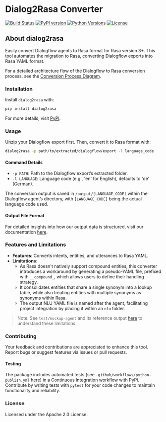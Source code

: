 # Dialog2Rasa Converter

[![Build Status](https://github.com/murilobellatini/dialog2rasa/actions/workflows/python-publish.yml/badge.svg)](https://github.com/murilobellatini/dialog2rasa/actions)
[![PyPI version](https://badge.fury.io/py/dialog2rasa.svg)](https://pypi.org/project/dialog2rasa/)
[![Python Versions](https://img.shields.io/pypi/pyversions/dialog2rasa.svg)](https://pypi.org/project/dialog2rasa/)
[![License](https://img.shields.io/pypi/l/dialog2rasa.svg)](https://github.com/murilobellatini/dialog2rasa/blob/main/LICENSE)

## About dialog2rasa

Easily convert Dialogflow agents to Rasa format for Rasa version 3+. This tool automates the migration to Rasa, converting Dialogflow exports into Rasa YAML format.

For a detailed architecture flow of the Dialogflow to Rasa conversion process, see the [Conversion Process Diagram](https://github.com/murilobellatini/dialog2rasa/blob/main/docs/conversion-process-diagram.md).

### Installation

Install `dialog2rasa` with:

```bash
pip install dialog2rasa
```

For more details, visit [PyPI](https://pypi.org/project/dialog2rasa/).

### Usage

Unzip your Dialogflow export first. Then, convert it to Rasa format with:

```sh
dialog2rasa -p path/to/extracted/dialogflow/export -l language_code
```

#### Command Details

- `-p PATH`: Path to the Dialogflow export’s extracted folder.
- `-l LANGUAGE`: Language code (e.g., 'en' for English), defaults to 'de' (German).

The conversion output is saved in `/output/[LANGUAGE_CODE]` within the Dialogflow agent’s directory, with `[LANGUAGE_CODE]` being the actual language code used.

#### Output File Format

For detailed insights into how our output data is structured, visit our documentation [here](https://github.com/murilobellatini/dialog2rasa/blob/main/docs/file-generation-process.md).

### Features and Limitations

- **Features**: Converts intents, entities, and utterances to Rasa YAML.
- **Limitations**:
  - As Rasa doesn't natively support compound entities, this converter introduces a workaround by generating a pseudo-YAML file, prefixed with `__compound_`, which allows users to define their handling strategy.
  - It consolidates entities that share a single synonym into a lookup table, while also treating entities with multiple synonyms as synonyms within Rasa.
  - The output NLU YAML file is named after the agent, facilitating project integration by placing it within an `nlu` folder.

> Note: See `test/mockup-agent` and its reference output [here](https://github.com/murilobellatini/dialog2rasa/blob/main/tests/mockup-agent) to understand these limitations.

### Contributing

Your feedback and contributions are appreciated to enhance this tool. Report bugs or suggest features via issues or pull requests.

#### Testing

The package includes automated tests (see `.github/workflows/python-publish.yml` [here](https://github.com/murilobellatini/dialog2rasa/blob/main/.github/workflows/python-publish.yml)) in a Continuous Integration workflow with PyPi. Contribute by writing tests with `pytest` for your code changes to maintain functionality and reliability.

### License

Licensed under the Apache 2.0 License.
